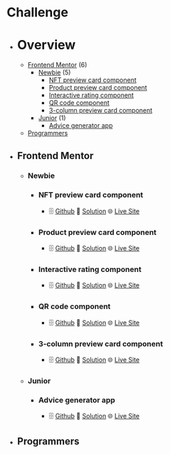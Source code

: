 # Challenge

- # Overview
  - [Frontend Mentor](#frontend-mentor) (6) 
    - [Newbie](#newbie) (5)
      - [NFT preview card component](#nft-preview-card-component)
      - [Product preview card component](#product-preview-card-component)
      - [Interactive rating component](#interactive-rating-component)
      - [QR code component](#qr-code-component)
      - [3-column preview card component](#3-column-preview-card-component)
    - [Junior](#junior) (1)
      - [Advice generator app](#advice-generator-app)
  - [Programmers](#programmers)



- ## Frontend Mentor
    - ### Newbie
      - ### NFT preview card component 
        - 🗄️ [Github](https://github.com/PhilosopherProgrammer/NFT-preview-card-component) 🔮 [Solution](https://www.frontendmentor.io/solutions/nft-preview-card-component-9Vy2c_qQd) 🌐 [Live Site](https://philosopherprogrammer.github.io/NFT-preview-card-component/)
      - ### Product preview card component 
        - 🗄️ [Github](https://github.com/PhilosopherProgrammer/Product-preview-card-component) 🔮 [Solution](https://www.frontendmentor.io/solutions/product-preview-card-component-QNCnEZubQf) 🌐 [Live Site](https://philosopherprogrammer.github.io/Product-preview-card-component/)
      - ### Interactive rating component
        - 🗄️ [Github](https://github.com/PhilosopherProgrammer/interactive-rating-component) 🔮 [Solution](https://www.frontendmentor.io/solutions/interactive-rating-component-FhgSymMR15) 🌐 [Live Site](https://philosopherprogrammer.github.io/interactive-rating-component/)
      - ### QR code component
        - 🗄️ [Github](https://github.com/PhilosopherProgrammer/QR-code-component) 🔮 [Solution](https://www.frontendmentor.io/solutions/qr-code-component-ewg1LiCLQm) 🌐 [Live Site](https://philosopherprogrammer.github.io/QR-code-component/)
      - ### 3-column preview card component
        - 🗄️ [Github](https://github.com/PhilosopherProgrammer/3-column-preview-card-component) 🔮 [Solution](https://www.frontendmentor.io/solutions/3column-preview-card-component-qAqtwubECd) 🌐 [Live Site](https://philosopherprogrammer.github.io/3-column-preview-card-component/)
    - ### Junior
      - ### Advice generator app
        - 🗄️ [Github](https://github.com/PhilosopherProgrammer/advice-generator-app) 🔮 [Solution](https://www.frontendmentor.io/solutions/advice-generator-app-Y8qRN81VYG) 🌐 [Live Site](https://philosopherprogrammer.github.io/advice-generator-app/)


- ## Programmers

